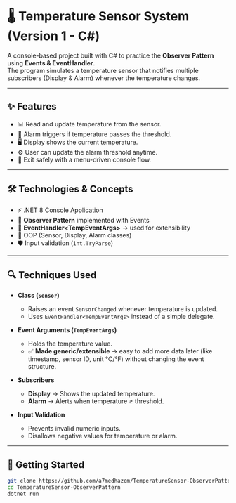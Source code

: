﻿# 🌡️ Temperature Sensor System (Version 1 - C#)

A console-based project built with C# to practice the **Observer Pattern** using **Events & EventHandler**.  
The program simulates a temperature sensor that notifies multiple subscribers (Display & Alarm) whenever the temperature changes.

---

## ✨ Features

- 📊 Read and update temperature from the sensor.
- 🔔 Alarm triggers if temperature passes the threshold.
- 🖥️ Display shows the current temperature.
- ⚙️ User can update the alarm threshold anytime.
- 🚪 Exit safely with a menu-driven console flow.

---

## 🛠️ Technologies & Concepts

- ⚡ .NET 8 Console Application
- 🎯 **Observer Pattern** implemented with Events
- 📡 **EventHandler\<TempEventArgs\>** → used for extensibility
- 🧩 OOP (Sensor, Display, Alarm classes)
- 🛡️ Input validation (`int.TryParse`)

---

## 🔍 Techniques Used

- **Class (`Sensor`)**

  - Raises an event `SensorChanged` whenever temperature is updated.
  - Uses `EventHandler<TempEventArgs>` instead of a simple delegate.

- **Event Arguments (`TempEventArgs`)**

  - Holds the temperature value.
  - ✅ **Made generic/extensible** → easy to add more data later (like timestamp, sensor ID, unit °C/°F) without changing the event structure.

- **Subscribers**

  - **Display** → Shows the updated temperature.
  - **Alarm** → Alerts when temperature ≥ threshold.

- **Input Validation**
  - Prevents invalid numeric inputs.
  - Disallows negative values for temperature or alarm.

---

## 🚀 Getting Started

```bash
git clone https://github.com/a7medhazem/TemperatureSensor-ObserverPattern.git
cd TemperatureSensor-ObserverPattern
dotnet run
```
